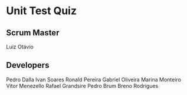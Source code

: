 # Unit Test Quiz

## Scrum Master
Luiz Otávio

## Developers
Pedro Dalla
Ivan Soares
Ronald Pereira
Gabriel Oliveira
Marina Monteiro
Vitor Menezello
Rafael Grandsire
Pedro Brum
Breno Rodrigues
